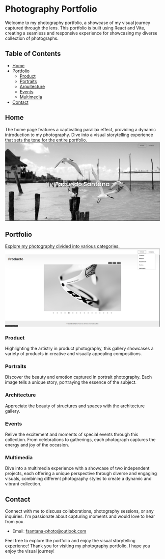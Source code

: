 # Photography Portfolio

Welcome to my photography portfolio, a showcase of my visual journey captured through the lens. This portfolio is built using React and Vite, creating a seamless and responsive experience for showcasing my diverse collection of photographs.

## Table of Contents

- [Home](#home)
- [Portfolio](#portfolio)
  - [Product](#product)
  - [Portraits](#portraits)
  - [Arquitecture](#arquitecture)
  - [Events](#events)
  - [Multimedia](#multimedia)
- [Contact](#contact)


## Home

The home page features a captivating parallax effect, providing a dynamic introduction to my photography. Dive into a visual storytelling experience that sets the tone for the entire portfolio.
![Home Page](/public/img/0_extra/home.png)

## Portfolio

Explore my photography divided into various categories.
![Home Page](/public/img/0_extra/gallery.png)

### Product

Highlighting the artistry in product photography, this gallery showcases a variety of products in creative and visually appealing compositions.

### Portraits

Discover the beauty and emotion captured in portrait photography. Each image tells a unique story, portraying the essence of the subject.

### Architecture

Appreciate the beauty of structures and spaces with the architecture gallery. 

### Events

Relive the excitement and moments of special events through this collection. From celebrations to gatherings, each photograph captures the energy and joy of the occasion.

### Multimedia

Dive into a multimedia experience with a showcase of two independent projects, each offering a unique perspective through diverse and engaging visuals, combining different photography styles to create a dynamic and vibrant collection.

## Contact

Connect with me to discuss collaborations, photography sessions, or any inquiries. I'm passionate about capturing moments and would love to hear from you.

- Email: [fsantana-photo@outlook.com](mailto:fsantana-photo@outlook.com)

Feel free to explore the portfolio and enjoy the visual storytelling experience!
Thank you for visiting my photography portfolio. I hope you enjoy the visual journey!

